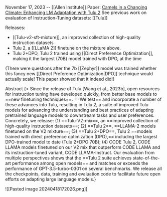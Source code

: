 November 17, 2023 -- [[Allen Institute]]
Paper: [Camels in a Changing Climate: Enhancing LM Adaptation with Tulu 2](https://huggingface.co/papers/2311.10702)
See previous work on evaluation of Instruction-Tuning datasets: [[Tulu]]

Releases:
- [[Tulu-v2-sft-mixture]], an improved collection of high-quality instruction datasets
- Tulu 2, a [[LLaMA 2]] finetune on the mixture above.
- Tulu 2+DPO, Tulu 2 trained using [[Direct Preference Optimization]], making it the largest (70B) model trained with DPO, at the time

(There were questions after the 7b [[Zephyr]] model was trained whether this fancy new [[Direct Preference Optimization|DPO]] technique would actually scale! This paper showed that it indeed did!)

Abstract
{> Since the release of Tulu [Wang et al., 2023b], open resources for instruction tuning have developed quickly, from better base models to ==new finetuning techniques==. ==We test== and incorporate a number of these advances into Tulu, resulting in Tulu 2, a suite of improved Tulu models for advancing the understanding and best practices of adapting pretrained language models to downstream tasks and user preferences. Concretely, we release: (1) ==Tulu-V2-mix==, an ==improved collection of high-quality instruction datasets==; (2) ==Tulu 2==, ==LLAMA-2 models finetuned on the V2 mixture==; (3) ==Tulu 2+DPO==, Tulu 2 ==models trained with direct preference optimization (DPO),== including the largest DPO-trained model to date (Tulu 2+DPO 70B); (4) CODE Tulu 2, CODE LLAMA models finetuned on our V2 mix that outperform CODE LLAMA and its instruction-tuned variant, CODE LLAMA-Instruct. Our evaluation from multiple perspectives shows that the ==Tulu 2 suite achieves state-of-the-art performance among open models== and matches or exceeds the performance of GPT-3.5-turbo-0301 on several benchmarks. We release all the checkpoints, data, training and evaluation code to facilitate future open efforts on adapting large language models.}
> 


![[Pasted image 20240418172026.png]]